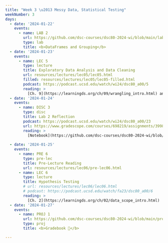 ```yaml
---
title: "Week 3 \u2013 Messy Data, Statistical Testing"
weekNumber: 3
days:
  - date: '2024-01-22'
    events:
      - name: LAB 2
        url: https://github.com/dsc-courses/dsc80-2024-wi/blob/main/labs/lab02/lab.ipynb
        type: lab
        title: <b>DataFrames and Grouping</b>
  - date: '2024-01-23'
    events:
      - name: LEC 5
        type: lecture
        title: Exploratory Data Analysis and Data Cleaning
        url: resources/lectures/lec05/lec05.html
        filled: resources/lectures/lec05/lec05-filled.html
        podcast: https://podcast.ucsd.edu/watch/wi24/dsc80_a00/5
        reading: >
          [Ch. 9](https://learningds.org/ch/09/wrangling_intro.html) and [10](https://learningds.org/ch/10/eda_intro.html)
  - date: '2024-01-24'
    events:
      - name: DISC 3
        type: disc
        title: Lab 2 Reflection
        podcast: https://podcast.ucsd.edu/watch/wi24/dsc80_a00/23
        url: https://www.gradescope.com/courses/698219/assignments/3998384
        reading: > 
          [Notebook](https://github.com/dsc-courses/dsc80-2024-wi/blob/main/discussions/disc03/discussion.ipynb)
        
  - date: '2024-01-25'
    events:
      - name: PRE 6
        type: pre-lec
        title: Pre-Lecture Reading
        url: resources/lectures/lec06/pre-lec06.html
      - name: LEC 6
        type: lecture
        title: Hypothesis Testing
        # url: resources/lectures/lec06/lec06.html
        # podcast: https://podcast.ucsd.edu/watch/fa23/dsc80_a00/6
        reading: >
          [Ch. 2](https://learningds.org/ch/02/data_scope_intro.html)
  - date: '2024-01-27'
    events:
      - name: PROJ 1
        url: https://github.com/dsc-courses/dsc80-2024-wi/blob/main/projects/proj01/project.ipynb
        type: proj
        title: <b>Gradebook 💯</b>

---
```

